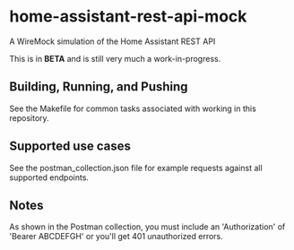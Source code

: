 # home-assistant-rest-api-mock
A WireMock simulation of the Home Assistant REST API

This is in **BETA** and is still very much a work-in-progress.

## Building, Running, and Pushing

See the Makefile for common tasks associated with working in this repository.

## Supported use cases

See the postman_collection.json file for example requests against all supported endpoints.

## Notes

As shown in the Postman collection, you must include an 'Authorization' of 'Bearer ABCDEFGH' or you'll get 401 unauthorized errors.